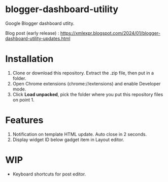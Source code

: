 # blogger-dashboard-utility
Google Blogger dashboard utlity.

Blog post (early release) : https://xmlexpr.blogspot.com/2024/01/blogger-dashboard-utility-updates.html

# Installation
1. Clone or download this repository. Extract the .zip file, then put in a folder.
2. Open Chrome extensions (chrome://extensions) and enable Developer mode.
3. Click **Load unpacked**, pick the folder where you put this repository files on point 1.

# Features
1. Notification on template HTML update. Auto close in 2 seconds.
2. Display widget ID below gadget item in Layout editor.

# WIP
- Keyboard shortcuts for post editor.
